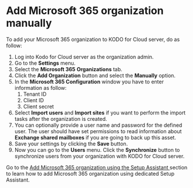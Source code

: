 # Add Microsoft 365 organization manually

To add your Microsoft 365 organization to KODO for Cloud server, do as follow:

1. Log into Kodo for Cloud server as the organization admin.
2. Go to the **Settings** menu.
3. Select the **Microsoft 365** **Organizations** tab.
4. Click the **Add Organization** button and select the **Manually** option.
5. In the **Microsoft 365 Configuration** window you have to enter information as follow:
   1. Tenant ID
   2. Client ID
   3. Client secret
6. Select **Import users** and **Import sites** if you want to perform the import tasks after the organization is created.
7. You can optionally provide a user name and password for the defined user. The user should have set permissions to read information about **Exchange shared mailboxes** if you are going to back up this asset. 
8. Save your settings by clicking the **Save** button.
9. Now you can go to the **Users** menu. Click the **Synchronize** button to synchronize users from your organization with KODO for Cloud server. 

Go to the [Add Microsoft 365 organization using the Setup Assistant ](https://storware.gitbook.io/kodo-for-cloud-office365/administration/kodo-organization-admin-guide/settings/microsoft-365-organizations/add-microsoft-365-organization-using-setup-assistant)section to learn how to add Microsoft 365 organization using dedicated Setup Assistant.

